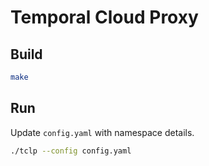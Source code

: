 # Temporal Cloud Proxy

## Build

```sh
make
```

## Run

Update `config.yaml` with namespace details.

```sh
./tclp --config config.yaml
```